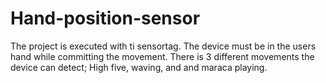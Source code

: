 # Hand-position-sensor
The project is executed with ti sensortag. The device must be in the users hand while committing the movement.
There is 3 different movements the device can detect; High five, waving, and and maraca playing.
